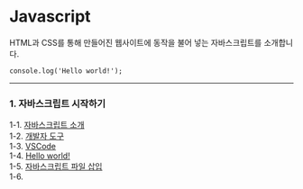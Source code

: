 # Javascript
HTML과 CSS를 통해 만들어진 웹사이트에 동작을 불어 넣는 자바스크립트를 소개합니다. <br/>
```ecmascript 6
console.log('Hello world!');
```

---
### 1. 자바스크립트 시작하기
1-1. [자바스크립트 소개](https://velog.io/@bami/Javascript-%EC%9E%90%EB%B0%94%EC%8A%A4%ED%81%AC%EB%A6%BD%ED%8A%B8) <br/>
1-2. [개발자 도구](https://velog.io/@bami/%EA%B0%9C%EB%B0%9C%EC%9E%90-%EB%8F%84%EA%B5%AC%ED%81%AC%EB%A1%AC) <br/>
1-3. [VSCode](https://velog.io/@bami/Javascript-%EC%9E%90%EB%B0%94%EC%8A%A4%ED%81%AC%EB%A6%BD%ED%8A%B8-%EC%97%90%EB%94%94%ED%84%B0-vscode) <br/>
1-4. [Hello world!](https://velog.io/@bami/Javascript-Hello-World) <br/>
1-5. [자바스크립트 파일 삽입](https://velog.io/@bami/Javascript-HTML-%EB%AC%B8%EC%84%9C%EC%97%90-%EC%9E%90%EB%B0%94%EC%8A%A4%ED%81%AC%EB%A6%BD%ED%8A%B8-%EC%82%BD%EC%9E%85) <br/>
1-6. [<script>태그의 위치](https://velog.io/@bami/Javascript-script%ED%83%9C%EA%B7%B8%EC%9D%98-%EC%9C%84%EC%B9%98) <br/>
1-7. [주석](https://velog.io/@bami/Javascript-%EC%A3%BC%EC%84%9D) <br/>

### 2. 변수
2-1. [변수 선언과 명명 규칙](https://velog.io/@bami/Javascript-%EC%A3%BC%EC%84%9D) <br/>
2-2. [자료형](https://velog.io/@bami/Javascript-%EC%9E%90%EB%A3%8C%ED%98%95) <br/>
2-3. [const와 상수](https://velog.io/@bami/Javascript-%EC%83%81%EC%88%98%EC%99%80-const) <br/>
2-4. [var, let, 스코프](https://velog.io/@bami/Javascript-var%EC%99%80-let-%EC%8A%A4%EC%BD%94%ED%94%84-%EA%B0%9C%EB%85%90) <br/>
2-5. [호이스팅](https://velog.io/@bami/Javascript-%ED%98%B8%EC%9D%B4%EC%8A%A4%ED%8C%85) <br/>
2-6. [배열](https://velog.io/@bami/Javascript-%EB%B0%B0%EC%97%B4) <br/>
2-7. [연관 배열](https://velog.io/@bami/Javascript-%EC%97%B0%EA%B4%80-%EB%B0%B0%EC%97%B4) <br/>
2-7. [심볼](https://bamtory29.tistory.com/entry/Javascript-Symbol?category=924733) <br/>
2-8. [템플릿 문자열](https://bamtory29.tistory.com/entry/Javascript-%ED%85%9C%ED%94%8C%EB%A6%BF-%EB%AC%B8%EC%9E%90%EC%97%B4-ES2015?category=924733) <br/>
2-9. [객체 확장 표현식](https://bamtory29.tistory.com/entry/Javascript-%EA%B0%9D%EC%B2%B4-%ED%99%95%EC%9E%A5-%ED%91%9C%ED%98%84%EC%8B%9D?category=924733) <br/>
2-10. [구조 분해 할당](https://bamtory29.tistory.com/entry/Javascript-%EA%B5%AC%EC%A1%B0-%EB%B6%84%ED%95%B4-%ED%95%A0%EB%8B%B9?category=924733) <br/>
2-11. [shorthand property/method names](https://bamtory29.tistory.com/entry/Javascript-shorthand-property-names?category=924733) <br/>
2-12. [numeric separators](https://bamtory29.tistory.com/entry/Javascript-numeric-separators?category=924733) <br/>

### 3. 연산자
3-1. [산술 연산자](https://velog.io/@bami/Javascript-%EC%82%B0%EC%88%A0-%EC%97%B0%EC%82%B0%EC%9E%90) <br/>
3-2. [대입 연산자](https://velog.io/@bami/Javascript-%EB%8C%80%EC%9E%85-%EC%97%B0%EC%82%B0%EC%9E%90) <br/>
3-3. [비교 연산자](https://velog.io/@bami/Javascript-%EB%B9%84%EA%B5%90-%EC%97%B0%EC%82%B0%EC%9E%90) <br/>
3-4. [논리 연산자](https://velog.io/@bami/Javascript-%EB%85%BC%EB%A6%AC-%EC%97%B0%EC%82%B0%EC%9E%90) <br/>
3-5. [비트 연산자](https://velog.io/@bami/Javascript-%EB%B9%84%ED%8A%B8-%EC%97%B0%EC%82%B0%EC%9E%90) <br/>
3-6. [기타 연산자](https://velog.io/@bami/Javascript-%EA%B8%B0%ED%83%80-%EC%97%B0%EC%82%B0%EC%9E%90%EB%93%A4) <br/>
3-7. [연산자 우선순위](https://velog.io/@bami/Javascript-%EC%97%B0%EC%82%B0%EC%9E%90-%EC%9A%B0%EC%84%A0%EC%88%9C%EC%9C%84) <br/>
3-8. [전개 연산자 ...](https://bamtory29.tistory.com/entry/Javascript-%EC%A0%84%EA%B0%9C-%EC%97%B0%EC%82%B0%EC%9E%90?category=924733) <br/>
3-9. [Nullish Coalescing Operator](https://bamtory29.tistory.com/entry/Nullish-coalescing-%EC%97%B0%EC%82%B0%EC%9E%90?category=924733) <br/>
3-10. [optional channing](https://bamtory29.tistory.com/entry/Javascript-optional-chainning?category=924733) <br/>


### 4. 제어구문
4-1. [조건문 if, if~else, else](https://velog.io/@bami/Javascript-%EC%A1%B0%EA%B1%B4%EB%AC%B8) <br/>
4-2. [분기문 switch~case](https://velog.io/@bami/Javascript-%EC%84%A0%ED%83%9D%EB%AC%B8) <br/>
4-3. [반복문1 while, do~while](https://velog.io/@bami/Javascript-%EB%B0%98%EB%B3%B5%EB%AC%B81) <br/>
4-4. [반복문2 for](https://velog.io/@bami/Javascript-%EB%B0%98%EB%B3%B5%EB%AC%B82-for) <br/>
4-5. [반복문3 for~in](https://bamtory29.tistory.com/entry/Javascript-%EB%B0%98%EB%B3%B5%EB%AC%B8-3-forin?category=924733) <br/>
4-6. [반복문4 for~of](https://bamtory29.tistory.com/entry/Javascript-%EB%B0%98%EB%B3%B5%EB%AC%B8-4-forof?category=924733) <br/>
4-7. [반복문5 continue, break, label](https://bamtory29.tistory.com/entry/Javascript-%EB%B0%98%EB%B3%B5%EB%AC%B8%EC%9D%98-%EC%A0%9C%EC%96%B4-continuebreak-%EB%A0%88%EC%9D%B4%EB%B8%94?category=924733) <br/>
4-8. [예외 처리](https://bamtory29.tistory.com/entry/Javascript-%EC%98%88%EC%99%B8-%EC%B2%98%EB%A6%AC-trycatchfinally?category=924733) <br/>
4-9. [Strict mode](https://bamtory29.tistory.com/entry/Javascript-Strict-mode) <br/>

### 5. 함수
5-1. [함수 소개](https://bamtory29.tistory.com/entry/Javascript-%ED%95%A8%EC%88%98-function?category=924733) <br/>
5-2. [function 명령](https://bamtory29.tistory.com/entry/Javascript-%EC%82%AC%EC%9A%A9%EC%9E%90-%EC%A0%95%EC%9D%98-%ED%95%A8%EC%88%98-%EC%A0%95%EC%9D%981-function-%EB%AA%85%EB%A0%B9?category=924733) <br/>
5-3. [Function 생성자](https://bamtory29.tistory.com/entry/Javascript-%EC%82%AC%EC%9A%A9%EC%9E%90-%EC%A0%95%EC%9D%98-%ED%95%A8%EC%88%98-2-Function-%EC%83%9D%EC%84%B1%EC%9E%90?category=924733) <br/>
5-4. [익명 함수](https://bamtory29.tistory.com/entry/Javascript-%EC%82%AC%EC%9A%A9%EC%9E%90-%EC%A0%95%EC%9D%98-%ED%95%A8%EC%88%98-3-%ED%95%A8%EC%88%98-%EB%A6%AC%ED%84%B0%EB%9F%B4-%EC%9D%B5%EB%AA%85-%ED%95%A8%EC%88%98?category=924733) <br/>
5-5. [화살표 함수](https://bamtory29.tistory.com/entry/Javascript-%EC%82%AC%EC%9A%A9%EC%9E%90-%EC%A0%95%EC%9D%98-%ED%95%A8%EC%88%98-4-%EC%95%A0%EB%A1%9C%EC%9A%B0-%ED%95%A8%EC%88%98?category=924733) <br/>
5-6. [각 함수 선언법의 동작 차이](https://bamtory29.tistory.com/entry/Javascript-function-%EB%AA%85%EB%A0%B9%EA%B3%BC-Function-%EB%AA%85%EB%A0%B9%ED%95%A8%EC%88%98-%EB%A6%AC%ED%84%B0%EB%9F%B4) <br/>
5-7. [함수에서 여러 개의 값 반환하기](https://bamtory29.tistory.com/entry/Javascript-%ED%95%A8%EC%88%98%EC%97%90%EC%84%9C-%EC%97%AC%EB%9F%AC-%EA%B0%92-%EB%B0%98%ED%99%98%ED%95%98%EA%B8%B0?category=924733) <br/>
5-8. [재귀 함수](https://bamtory29.tistory.com/entry/Javascript-%EC%9E%AC%EA%B7%80-%ED%95%A8%EC%88%98?category=924733) <br/>
5-9. [인수와 인자](https://bamtory29.tistory.com/entry/%EC%9D%B8%EC%88%98%EC%99%80-%EC%9D%B8%EC%9E%90-Argument-Parameter?category=924733) <br/>
5-10. [명명된 인수](https://bamtory29.tistory.com/entry/Javascript-%EB%AA%85%EB%AA%85%EB%90%9C-%EC%9D%B8%EC%88%98) <br/>
5-11. [기본값 함수 매개변수](https://bamtory29.tistory.com/entry/Javascript-default-function-parameter?category=924733) <br/>
5-12. [클로저](https://bamtory29.tistory.com/entry/Javascript-Closure) <br/>

### 6. 객체
6-1. [객체 소개](https://bamtory29.tistory.com/entry/Javascript-%EA%B0%9D%EC%B2%B4?category=924733) <br/>
6-2. [객체 사용](https://bamtory29.tistory.com/entry/Javascript-%EA%B0%9D%EC%B2%B4-%EC%82%AC%EC%9A%A9%ED%95%98%EA%B8%B0?category=924733) <br/>
6-3. [정적 프로퍼티, 정적 메소드](https://bamtory29.tistory.com/entry/Javascript-%EC%A0%95%EC%A0%81-%ED%94%84%EB%A1%9C%ED%8D%BC%ED%8B%B0%EC%99%80-%EC%A0%95%EC%A0%81-%EB%A9%94%EC%86%8C%EB%93%9C?category=924733) <br/>
6-4. [protected, private 멤버](https://bamtory29.tistory.com/entry/%EC%9E%90%EB%B0%94%EC%8A%A4%ED%81%AC%EB%A6%BD%ED%8A%B8%EC%9D%98-protected%EC%99%80-private-%EB%A9%A4%EB%B2%84?category=924733) <br/>
6-5. [내장 객체 String 1](https://bamtory29.tistory.com/entry/Javascript-%EB%82%B4%EC%9E%A5-%EA%B0%9D%EC%B2%B4-String-%EA%B0%9D%EC%B2%B4?category=924733) <br/>
6-6. [내장 객체 String 2](https://bamtory29.tistory.com/entry/Javascript-%EB%82%B4%EC%9E%A5-%EA%B0%9D%EC%B2%B4-String-%EA%B0%9D%EC%B2%B4-2?category=924733) <br>
6-7. [내장 객체 Number](https://bamtory29.tistory.com/entry/Javascript-%EB%82%B4%EC%9E%A5-%EA%B0%9D%EC%B2%B4-Number-%EA%B0%9D%EC%B2%B4?category=924733) </br>
6-8. [내장 객체 Math](https://bamtory29.tistory.com/entry/Javascript-%EB%82%B4%EC%9E%A5-%EA%B0%9D%EC%B2%B4-Math?category=924733) <br/>
6-9. [내장 객체 Array](https://bamtory29.tistory.com/entry/Javascript-%EB%82%B4%EC%9E%A5-%EA%B0%9D%EC%B2%B4-Array?category=924733) <br/>
6-10. [내장 객체 Map](https://bamtory29.tistory.com/entry/Javascript-%EB%82%B4%EC%9E%A5-%EA%B0%9D%EC%B2%B4-Map-%EA%B3%BC-%EC%97%B0%EA%B4%80-%EB%B0%B0%EC%97%B4?category=924733) <br/>
6-11. [내장 객체 Set](https://bamtory29.tistory.com/entry/Javascript-%EB%82%B4%EC%9E%A5-%EA%B0%9D%EC%B2%B4-Set?category=924733) <br/>
6-12. [내장 객체 Date](https://bamtory29.tistory.com/entry/Javascript-%EB%82%B4%EC%9E%A5-%EA%B0%9D%EC%B2%B4-Date-%EA%B0%9D%EC%B2%B4?category=924733) <br/>
6-13. [내장 객체 RegExp](https://bamtory29.tistory.com/entry/Javascript-%EB%82%B4%EC%9E%A5-%EA%B0%9D%EC%B2%B4-RegExp?category=924733) <br/>
6-14. [Object 객체(assign, 불변 객체)](https://bamtory29.tistory.com/entry/Javascript-Object-%EA%B0%9D%EC%B2%B4) <br/>
6-15. [Promise 객체](https://bamtory29.tistory.com/entry/Javascript-%ED%94%84%EB%A1%9C%EB%AF%B8%EC%8A%A4promise-%EA%B0%9D%EC%B2%B4?category=924733) <br/>
6-16. [Proxy 객체](https://bamtory29.tistory.com/entry/Javascript-Proxy-%EA%B0%9D%EC%B2%B4) <br/>
6-17. [Iterator, Generator](https://bamtory29.tistory.com/entry/Javascript-Iterator%EB%B0%98%EB%B3%B5%EC%9E%90-Generator%EB%B0%9C%EC%83%9D%EC%9E%90) <br/>

### 7. 프로토타입과 클래스
7-1. [프로토타입](https://bamtory29.tistory.com/entry/Javascript-%EA%B0%9D%EC%B2%B4%EC%99%80-%ED%81%B4%EB%9E%98%EC%8A%A4?category=924733) <br/>
7-2. [class 명령으로 class 정의](https://bamtory29.tistory.com/entry/Javascript-class-%EB%AA%85%EB%A0%B9%EC%9D%84-%EC%9D%B4%EC%9A%A9%ED%95%9C-%ED%81%B4%EB%9E%98%EC%8A%A4-%EC%A0%95%EC%9D%98?category=924733) <br/>
7-3. [프로토타입 체인과 extends 키워드 상속](https://bamtory29.tistory.com/entry/Javascript-%EA%B0%9D%EC%B2%B4%EC%9D%98-%EC%83%81%EC%86%8D-%ED%94%84%EB%A1%9C%ED%86%A0%ED%83%80%EC%9E%85-%EC%B2%B4%EC%9D%B8?category=924733) <br/>
7-4. [this](https://bamtory29.tistory.com/entry/%EC%9E%90%EB%B0%94%EC%8A%A4%ED%81%AC%EB%A6%BD%ED%8A%B8%EC%9D%98-this?category=924733) <br/>

### 8. DOM, Document Object Model
8-1. [DOM 소개](https://bamtory29.tistory.com/entry/Javascript-%EB%AC%B8%EC%84%9C-%EA%B0%9D%EC%B2%B4-%EB%AA%A8%EB%8D%B8-DOM?category=924733) <br/>
8-2. [노드 취득하기](https://bamtory29.tistory.com/entry/Javascript-%EB%85%B8%EB%93%9C-%EC%B7%A8%EB%93%9D?category=924733) <br/>
8-3. [노드 워킹](https://bamtory29.tistory.com/entry/Javascript-%EB%85%B8%EB%93%9C-%EC%9B%8C%ED%82%B9?category=924733) <br/>
8-4. [이벤트](https://bamtory29.tistory.com/entry/Javascript-%EC%9D%B4%EB%B2%A4%ED%8A%B8?category=924733) <br/>
8-5. [속성 값 다루기](https://bamtory29.tistory.com/entry/Javascript-%EC%86%8D%EC%84%B1-%EA%B0%92-%EB%8B%A4%EB%A3%A8%EA%B8%B0?category=924733) <br/>
8-6. [폼 요소 접근](https://bamtory29.tistory.com/entry/Javascript-%ED%8F%BC-%EC%9A%94%EC%86%8C-%EC%A0%91%EA%B7%BC?category=924733) <br/>
8-7. [노드 추기](https://bamtory29.tistory.com/entry/Javascript-%EB%85%B8%EB%93%9C-%EC%B6%94%EA%B0%80%ED%95%98%EA%B8%B0?category=924733) <br/>
8-8. [노드 변경, 삭제](https://bamtory29.tistory.com/entry/Javascript-%EB%85%B8%EB%93%9C-%EB%B3%80%EA%B2%BD%EA%B3%BC-%EC%82%AD%EC%A0%9C?category=924733) <br/>
8-9. [스타일 시트 접근](https://bamtory29.tistory.com/entry/Javacript-%EC%8A%A4%ED%83%80%EC%9D%BC-%EC%8B%9C%ED%8A%B8-%EC%A0%91%EA%B7%BC?category=924733) <br/>
8-10. [BOM](https://bamtory29.tistory.com/entry/Javascript-%EB%B8%8C%EB%9D%BC%EC%9A%B0%EC%A0%80-%EA%B0%9D%EC%B2%B4-%EB%AA%A8%EB%8D%B8-BOM?category=924733) <br/>

### 9. 자바스크립트 활용
9-1. [모듈](https://bamtory29.tistory.com/entry/Javascript-%EB%AA%A8%EB%93%88-Module?category=924733) <br/>
9-2. [Ajax, 동기와 비동기](https://bamtory29.tistory.com/entry/Ajax) <br/>
9-3. [async/await](https://bamtory29.tistory.com/entry/Javascript-asyncawait?category=924733) <br/>
9-4. [XMLHttpRequest](https://bamtory29.tistory.com/entry/Javascript-XMLHttpRequest?category=924733) <br/>
9-5. [Fetch API](https://bamtory29.tistory.com/entry/Javascript-Fetch-API?category=924733) <br/>
9-6. [웹 스토리지](https://bamtory29.tistory.com/entry/Javascript-%EC%9B%B9-%EC%8A%A4%ED%86%A0%EB%A6%AC%EC%A7%80-Web-Storage?category=924733) <br/>
9-7. [자바스크립트 테스트 프레임워크, Jasmine](https://bamtory29.tistory.com/entry/Javascript-%EC%9E%90%EB%B0%94%EC%8A%A4%ED%81%AC%EB%A6%BD%ED%8A%B8-%ED%85%8C%EC%8A%A4%ED%8A%B8-%EB%8F%84%EA%B5%AC-Jasmine) <br/>

### 번외  
- [코딩 컨벤션](https://velog.io/@bami/Javascript-%EC%9E%90%EB%B0%94%EC%8A%A4%ED%81%AC%EB%A6%BD%ED%8A%B8-%EC%BD%94%EB%94%A9-%EC%BB%A8%EB%B2%A4%EC%85%98) <br/>
- [정규 표현](https://bamtory29.tistory.com/entry/Javascript-%EC%A0%95%EA%B7%9C-%ED%91%9C%ED%98%84?category=924733) <br/>
---
### 다른 글들
사용자 인터페이스를 위한 [리액트 라이브러리](https://github.com/Bam-j/react-study/blob/main/README.md) <br/>
다양한 자바스크립트 개발을 위한 [Node.js 플랫폼](https://github.com/Bam-j/node-study/blob/main/README.md) <br/>
엄격한 타입 관리를 하는 자바스크립트 슈퍼셋 [Typescript](https://github.com/Bam-j/study-repo/blob/main/TYPESCRIPT.md)

---
[블로그 자바스크립트 카테고리 링크](https://bamtory29.tistory.com/category/Programming/Javascript) <br/>